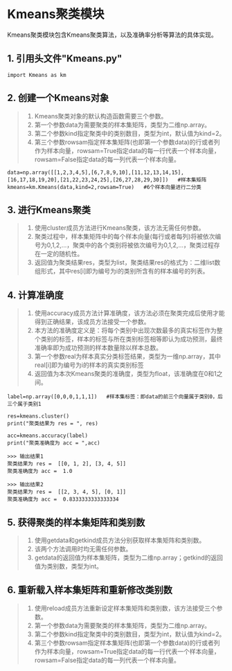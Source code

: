 # Kmeans聚类模块

  Kmeans聚类模块包含Kmeans聚类算法，以及准确率分析等算法的具体实现。
  
  ## 1. 引用头文件"Kmeans.py"
  
    import Kmeans as km
   
  ## 2. 创建一个Kmeans对象
  > 1. Kmeans聚类对象的默认构造函数需要三个参数。
  > 2. 第一个参数data为需要聚类的样本集矩阵，类型为二维np.array。
  > 3. 第二个参数kind指定聚类中的类别数目，类型为int，默认值为kind=2。
  > 4. 第三个参数rowsam指定样本集矩阵(也即第一个参数data)的行或者列作为样本向量，rowsam=True指定data的每一行代表一个样本向量，rowsam=False指定data的每一列代表一个样本向量。
  
    data=np.array([[1,2,3,4,5],[6,7,8,9,10],[11,12,13,14,15],[16,17,18,19,20],[21,22,23,24,25],[26,27,28,29,30]])   #样本集矩阵
    kmeans=km.Kmeans(data,kind=2,rowsam=True)   #6个样本向量进行二分类
  
  ## 3. 进行Kmeans聚类
  > 1. 使用cluster成员方法进行Kmeans聚类，该方法无需任何参数。
  > 2. 聚类过程中，样本集矩阵中的每个样本向量(每行或者每列)将被依次编号为0,1,2,...，聚类中的各个类别将被依次编号为0,1,2,...，聚类过程存在一定的随机性。
  > 3. 返回值为聚类结果res，类型为list，聚类结果res的格式为：二维list数组形式，其中res[i]即为编号为i的类别所含有的样本编号的列表。
  
  ## 4. 计算准确度
  > 1. 使用accuracy成员方法计算准确度，该方法必须在聚类完成后使用才能得到正确结果，该成员方法接受一个参数。
  > 2. 本方法的准确度定义是：将每个类别中出现次数最多的真实标签作为整个类别的标签，样本的标签与所在类别标签相等即认为成功预测，最终准确率即为成功预测的样本数量除以样本总数。
  > 3. 第一个参数real为样本真实分类标签结果，类型为一维np.array，其中real[i]即为编号为i的样本的真实类别标签
  > 4. 返回值为本次Kmeans聚类的准确度，类型为float，该准确度在0和1之间。
 
    label=np.array([0,0,0,1,1,1])   #样本集标签：即data的前三个向量属于类别0，后三个属于类别1
    
    res=kmeans.cluster()
    print("聚类结果为 res = ", res)
    
    acc=kmeans.accuracy(label)
    print("聚类准确度为 acc = ",acc)
    
    >>> 输出结果1
    聚类结果为 res =  [[0, 1, 2], [3, 4, 5]]
    聚类准确度为 acc =  1.0
    
    >>> 输出结果2
    聚类结果为 res =  [[2, 3, 4, 5], [0, 1]]
    聚类准确度为 acc =  0.8333333333333334
    
  ## 5. 获得聚类的样本集矩阵和类别数
  > 1. 使用getdata和getkind成员方法分别获取样本集矩阵和类别数。
  > 2. 该两个方法调用时均无需任何参数。
  > 3. getdata的返回值为样本集矩阵，类型为二维np.array；getkind的返回值为类别数，类型为int。
  
  ## 6. 重新载入样本集矩阵和重新修改类别数
  > 1. 使用reload成员方法重新设定样本集矩阵和类别数，该方法接受三个参数。
  > 2. 第一个参数data为需要聚类的样本集矩阵，类型为二维np.array。
  > 3. 第二个参数kind指定聚类中的类别数目，类型为int，默认值为kind=2。
  > 4. 第三个参数rowsam指定样本集矩阵(也即第一个参数data)的行或者列作为样本向量，rowsam=True指定data的每一行代表一个样本向量，rowsam=False指定data的每一列代表一个样本向量。
    
